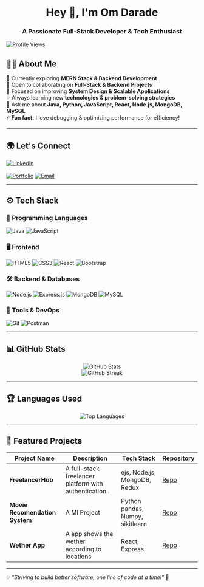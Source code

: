 <h1 align="center">Hey 👋, I'm Om Darade</h1>
<h3 align="center">A Passionate Full-Stack Developer & Tech Enthusiast</h3>

<p align="left"> <img src="https://komarev.com/ghpvc/?username=omdarade19&label=Profile%20Views&color=blueviolet&style=flat" alt="Profile Views" /> </p>

## 👨‍💻 About Me  
🚀 Currently exploring **MERN Stack & Backend Development**  
🤝 Open to collaborating on **Full-Stack & Backend Projects**  
🎯 Focused on improving **System Design & Scalable Applications**  
💡 Always learning new **technologies & problem-solving strategies**  
💬 Ask me about **Java, Python, JavaScript, React, Node.js, MongoDB, MySQL**  
⚡ **Fun fact:** I love debugging & optimizing performance for efficiency!  

---

## 🌍 Let's Connect  
<p align="left">
<a href="[YourLinkedInLink](https://www.linkedin.com/in/om-darade-3499102b1/)" target="blank"><img align="center" src="https://img.shields.io/badge/LinkedIn-blue?style=for-the-badge&logo=linkedin&logoColor=white" alt="LinkedIn"/></a>

<a href="[YourPortfolioLink](https://portfolio-kappa-nine-iyh3p3yu0t.vercel.app/)" target="blank"><img align="center" src="https://img.shields.io/badge/Portfolio-ff69b4?style=for-the-badge&logo=firefox&logoColor=white" alt="Portfolio"/></a>
<a href="mailto:omdarade1944@gmail.com" target="blank"><img align="center" src="https://img.shields.io/badge/Email-red?style=for-the-badge&logo=gmail&logoColor=white" alt="Email"/></a>
</p>

---

## ⚙️ Tech Stack  
### 🚀 Programming Languages  
<p align="left">
  <img src="https://img.shields.io/badge/Java-007396?style=for-the-badge&logo=java&logoColor=white" alt="Java"/>
 
  <img src="https://img.shields.io/badge/JavaScript-yellow?style=for-the-badge&logo=javascript&logoColor=black" alt="JavaScript"/>
</p>

### 🖥️ Frontend  
<p align="left">
  <img src="https://img.shields.io/badge/HTML5-orange?style=for-the-badge&logo=html5&logoColor=white" alt="HTML5"/>
  <img src="https://img.shields.io/badge/CSS3-blue?style=for-the-badge&logo=css3&logoColor=white" alt="CSS3"/>
  <img src="https://img.shields.io/badge/React-61DAFB?style=for-the-badge&logo=react&logoColor=black" alt="React"/>

  <img src="https://img.shields.io/badge/Bootstrap-7952B3?style=for-the-badge&logo=bootstrap&logoColor=white" alt="Bootstrap"/>
</p>

### 🛠 Backend & Databases  
<p align="left">
  <img src="https://img.shields.io/badge/Node.js-green?style=for-the-badge&logo=node.js&logoColor=white" alt="Node.js"/>
  <img src="https://img.shields.io/badge/Express.js-black?style=for-the-badge&logo=express&logoColor=white" alt="Express.js"/>
  <img src="https://img.shields.io/badge/MongoDB-darkgreen?style=for-the-badge&logo=mongodb&logoColor=white" alt="MongoDB"/>
  <img src="https://img.shields.io/badge/MySQL-blue?style=for-the-badge&logo=mysql&logoColor=white" alt="MySQL"/>
  
</p>

### 🔧 Tools & DevOps  
<p align="left">
  <img src="https://img.shields.io/badge/Git-orange?style=for-the-badge&logo=git&logoColor=white" alt="Git"/>
  <img src="https://img.shields.io/badge/Postman-FF6C37?style=for-the-badge&logo=postman&logoColor=white" alt="Postman"/>

</p>

---



## 📊 GitHub Stats  
<p align="center">
  <img src="https://github-readme-stats.vercel.app/api?username=omdarade19&show_icons=true&theme=tokyonight" alt="GitHub Stats"/>
  <br>
  <img src="https://github-readme-streak-stats.herokuapp.com/?user=omdarade19&theme=tokyonight" alt="GitHub Streak"/>
</p>

---

## 🏆 Languages Used  
<p align="center">
  <img src="https://github-readme-stats.vercel.app/api/top-langs/?username=omdarade19&layout=compact&theme=tokyonight" alt="Top Languages"/>
</p>

---

## 📂 Featured Projects  
| Project Name  | Description | Tech Stack | Repository |
|--------------|-------------|------------|------------|
| **FreelancerHub** | A full-stack freelancer platform with authentication . | ejs, Node.js, MongoDB, Redux | [Repo](https://github.com/Anix12/FreelancerHub.git) |
| **Movie Recomendation System** | A Ml Project | Python pandas, Numpy, sikitlearn | [Repo](https://github.com/omdarade19/Movie-recommended-System.git) |
| **Wether App** |A app shows the wether according to locations | React, Express | [Repo](https://github.com/omdarade19/Whether_app.git) |

---

💡 *"Striving to build better software, one line of code at a time!"* 🚀  
